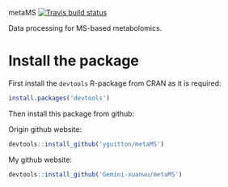 metaMS [![Travis build status](https://travis-ci.org/yguitton/metaMS.svg?branch=master)](https://travis-ci.org/yguitton/metaMS)



Data processing for MS-based metabolomics.

# Install the package
First install the `devtools` R-package from CRAN as it is required:

```r
install.packages('devtools')
```

Then install this package from github:

Origin github website:
```r
devtools::install_github('yguitton/metaMS')
```

My github website:
```r
devtools::install_github('Gemini-xuanwu/metaMS')
```
